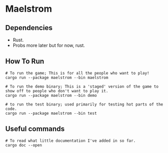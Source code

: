 # Maelstrom 

## Dependencies
- Rust.
- Probs more later but for now, rust.

## How To Run
```shell
# To run the game; This is for all the people who want to play!
cargo run --package maelstrom --bin maelstrom

# To run the demo binary; This is a 'staged' version of the game to show off to people who don't want to play it.
cargo run --package maelstrom --bin demo

# to run the test binary; used primarily for testing hot parts of the code.
cargo run --package maelstrom --bin test
```

## Useful commands
```shell
# To read what little documentation I've added in so far.
cargo doc --open
```
